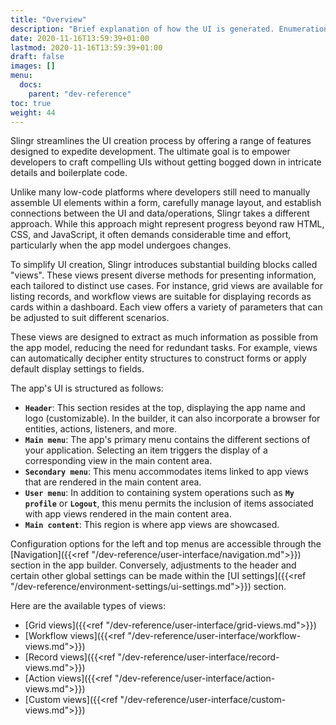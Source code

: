 ```yaml
---
title: "Overview"
description: "Brief explanation of how the UI is generated. Enumeration of different types of views."
date: 2020-11-16T13:59:39+01:00
lastmod: 2020-11-16T13:59:39+01:00
draft: false
images: []
menu:
  docs:
    parent: "dev-reference"
toc: true
weight: 44
---
```


Slingr streamlines the UI creation process by offering a range of features designed to expedite development. The ultimate goal is to empower developers to craft compelling UIs without getting bogged down in intricate details and boilerplate code.

Unlike many low-code platforms where developers still need to manually assemble UI elements within a form, carefully manage layout, and establish connections between the UI and data/operations, Slingr takes a different approach. While this approach might represent progress beyond raw HTML, CSS, and JavaScript, it often demands considerable time and effort, particularly when the app model undergoes changes.

To simplify UI creation, Slingr introduces substantial building blocks called "views". These views present diverse methods for presenting information, each tailored to distinct use cases. For instance, grid views are available for listing records, and workflow views are suitable for displaying records as cards within a dashboard. Each view offers a variety of parameters that can be adjusted to suit different scenarios.

These views are designed to extract as much information as possible from the app model, reducing the need for redundant tasks. For example, views can automatically decipher entity structures to construct forms or apply default display settings to fields.

The app's UI is structured as follows:

- **`Header`**: This section resides at the top, displaying the app name and logo (customizable). In the builder, it can also incorporate a browser for entities, actions, listeners, and more.
- **`Main menu`**: The app's primary menu contains the different sections of your application. Selecting an item triggers the display of a corresponding view in the main content area.
- **`Secondary menu`**: This menu accommodates items linked to app views that are rendered in the main content area.
- **`User menu`**: In addition to containing system operations such as **`My profile`** or **`Logout`**, this menu permits the inclusion of items associated with app views rendered in the main content area.
- **`Main content`**: This region is where app views are showcased.

Configuration options for the left and top menus are accessible through the [Navigation]({{<ref "/dev-reference/user-interface/navigation.md">}}) section in the app builder. Conversely, adjustments to the header and certain other global settings can be made within the [UI settings]({{<ref "/dev-reference/environment-settings/ui-settings.md">}}) section.

Here are the available types of views:

- [Grid views]({{<ref "/dev-reference/user-interface/grid-views.md">}})
- [Workflow views]({{<ref "/dev-reference/user-interface/workflow-views.md">}})
- [Record views]({{<ref "/dev-reference/user-interface/record-views.md">}})
- [Action views]({{<ref "/dev-reference/user-interface/action-views.md">}})
- [Custom views]({{<ref "/dev-reference/user-interface/custom-views.md">}})


